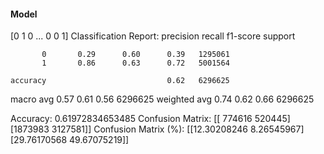 #### Model
[0 1 0 ... 0 0 1]
Classification Report:
              precision    recall  f1-score   support

           0       0.29      0.60      0.39   1295061
           1       0.86      0.63      0.72   5001564

    accuracy                           0.62   6296625
   macro avg       0.57      0.61      0.56   6296625
weighted avg       0.74      0.62      0.66   6296625

Accuracy: 0.61972834653485
Confusion Matrix:
[[ 774616  520445]
 [1873983 3127581]]
Confusion Matrix (%):
[[12.30208246  8.26545967]
 [29.76170568 49.67075219]]
